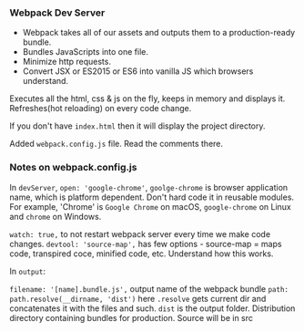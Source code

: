 ### Webpack Dev Server

* Webpack takes all of our assets and outputs them to a production-ready bundle.
* Bundles JavaScripts into one file.
* Minimize http requests.
* Convert JSX or ES2015 or ES6 into vanilla JS which browsers understand.

Executes all the html, css & js on the fly, keeps in memory and displays it. Refreshes(hot reloading) on every code change.

If you don't have `index.html` then it will display the project directory.

Added `webpack.config.js` file. Read the comments there.

### Notes on webpack.config.js

In `devServer`, `open: 'google-chrome'`, `goolge-chrome` is browser application name, which is platform dependent. Don't hard code it in reusable modules. For example, 'Chrome' is `Google Chrome` on macOS, `google-chrome` on Linux and `chrome` on Windows.

`watch: true,`  to not restart webpack server every time we make code changes.
`devtool: 'source-map',` has few options - source-map = maps code, transpired coce, minified code, etc. Understand how this works.

In `output`:

`filename: '[name].bundle.js',` output name of the webpack bundle
`path: path.resolve(__dirname, 'dist')` here `.resolve` gets current dir and concatenates it with the files and such.
`dist` is the output folder. Distribution directory containing bundles for production. Source will be in src
